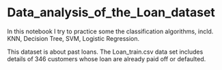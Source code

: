 # Data_analysis_of_the_Loan_dataset
In this notebook I try to practice some the classification algorithms, incld. KNN, Decision Tree, SVM, Logistic Regression.

This dataset is about past loans. The Loan_train.csv data set includes details of 346 customers whose loan are already paid off or defaulted. 
